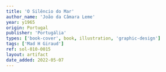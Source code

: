 ```yaml
---
title: 'O Silêncio do Mar'
author_name: 'João da Câmara Leme'
year: y1965
origin: Portugal
publisher: 'Portugália'
types: ['book-cover', book, illustration, 'graphic-design']
tags: ['Mad H Giraud']
ref: sol-010-0015
layout: artifact
date_added: 2022-05-07
---
```

